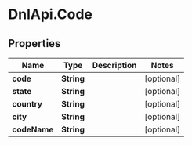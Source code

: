 # DnlApi.Code

## Properties
Name | Type | Description | Notes
------------ | ------------- | ------------- | -------------
**code** | **String** |  | [optional] 
**state** | **String** |  | [optional] 
**country** | **String** |  | [optional] 
**city** | **String** |  | [optional] 
**codeName** | **String** |  | [optional] 


